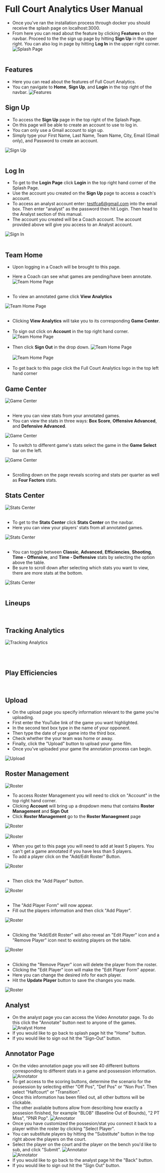 # Full Court Analytics User Manual

- Once you've ran the installation process through docker you should receive the splash page on localhost:3000.
- From here you can read about the feature by clicking **Features** on the navbar. Proceed to the the sign up page by hitting **Sign Up** in the upper right. You can also log in page by hitting **Log In** in the upper right corner.
![Splash Page](https://github.com/bwoody3142/FullCourtAnalytics/blob/master/AuxiliaryFiles/SplashPage.PNG)<br><br>

## Features
- Here you can read about the features of Full Court Analytics.
- You can navigate to **Home**, **Sign Up**, and **Login** in the top right of the navbar.
![Features](https://github.com/bwoody3142/FullCourtAnalytics/blob/master/AuxiliaryFiles/Features.PNG)<br>

## Sign Up
- To access the **Sign Up** page in the top right of the Splash Page.
- On this page will be able to create an account to use to log in.
- You can only use a Gmail account to sign up.
- Simply type your First Name, Last Name, Team Name, City, Email (Gmail only), and Password to create an account.


![Sign Up](https://github.com/bwoody3142/FullCourtAnalytics/blob/master/AuxiliaryFiles/SignUpFinal.PNG)<br><br>


## Log In
- To get to the **Login Page** click **Login** in the top right hand corner of the Splash Page.
- Use the account you created on the **Sign Up** page to access a coach's account.
- To access an analyst account enter: testfca6@gmail.com into the email box. Then enter "analyst" as the password then hit Login. Then head to the Analyst section of this manual.
- The account you created will be a Coach account. The account provided above will give you access to an Analyst account.<br>


![Sign In](https://github.com/bwoody3142/FullCourtAnalytics/blob/master/AuxiliaryFiles/LoginFinal.PNG)<br><br>

## Team Home
- Upon logging in a Coach will be brought to this page.
- Here a Coach can see what games are pending/have been annotate.
![Team Home Page](https://github.com/bwoody3142/FullCourtAnalytics/blob/master/AuxiliaryFiles/TeamHome2.PNG)<br><br>

- To view an annotated game click **View Analytics**

 ![Team Home Page](https://github.com/bwoody3142/FullCourtAnalytics/blob/master/AuxiliaryFiles/viewAnalytics2.png)<br><br>
 
 - Clicking **View Analytics** will take you to its corresponding **Game Center**.
 <br><br>
 - To sign out click on **Account** in the top right hand corner.
 ![Team Home Page](https://github.com/bwoody3142/FullCourtAnalytics/blob/master/AuxiliaryFiles/navbaraccount.png)<br><br>
 - Then click **Sign Out** in the drop down.
 ![Team Home Page](https://github.com/bwoody3142/FullCourtAnalytics/blob/master/AuxiliaryFiles/navbarSignOut.png)<br><br>
 ![Team Home Page](https://github.com/bwoody3142/FullCourtAnalytics/blob/master/AuxiliaryFiles/navbarTeamHome.png)<br><br>
 - To get back to this page click the Full Court Analytics logo in the top left hand corner

  


## Game Center
![Game Center](https://github.com/bwoody3142/FullCourtAnalytics/blob/master/AuxiliaryFiles/GameCenter.PNG)<br><br>

- Here you can view stats from your annotated games.
- You can view the stats in three ways: **Box Score**, **Offensive Advanced**, and **Defensive Advanced**.

![Game Center](https://github.com/bwoody3142/FullCourtAnalytics/blob/master/AuxiliaryFiles/Gameselect.png)<br>
- To switch to different game's stats select the game in the **Game Select** bar on the left. 

![Game Center](https://github.com/bwoody3142/FullCourtAnalytics/blob/master/AuxiliaryFiles/GameCenterCont.PNG)<br><br>

- Scrolling down on the page reveals scoring and stats per quarter as well as **Four Factors** stats.


## Stats Center

![Stats Center](https://github.com/bwoody3142/FullCourtAnalytics/blob/master/AuxiliaryFiles/navbarStatsCenter.png)<br><br>
- To get to the **Stats Center** click **Stats Center** on the navbar.
- Here you can view your players' stats from all annotated games.

 ![Stats Center](https://github.com/bwoody3142/FullCourtAnalytics/blob/master/AuxiliaryFiles/StatsCenter2.PNG)<br><br>
 - You can toggle between **Classic**, **Advanced**, **Efficiencies**, **Shooting**, **Time - Offensive**,  and **Time - Deffensive** stats by selecting the option above the table.
- Be sure to scroll down after selecting which stats you want to view, there are more stats at the bottom.



 ![Stats Center](https://github.com/bwoody3142/FullCourtAnalytics/blob/master/AuxiliaryFiles/StatsCenterCont.PNG)<br><br>

## Lineups

<br>

## Tracking Analytics

![Tracking Analytics](https://github.com/bwoody3142/FullCourtAnalytics/blob/master/AuxiliaryFiles/trackingAnalytics.PNG)<br><br>

<br>

## Play Efficiencies




<br>

## Upload
- On the upload page you specify information relevant to the game you're uploading.
- First enter the YouTube link of the game you want highlighted.
- In the second text box type in the name of your opponent. 
- Then type the date of your game into the third box.
- Check whether the your team was home or away.
- Finally, click the "Upload" button to upload your game film.
- Once you've uploaded your game the annotation process can begin.


![Upload](https://github.com/bwoody3142/FullCourtAnalytics/raw/master/AuxiliaryFiles/UploadFinal.PNG)<br>

## Roster Management

![Roster](https://github.com/bwoody3142/FullCourtAnalytics/blob/master/AuxiliaryFiles/navbaraccount.png)<br>

- To access Roster Management you will need to click on "Account" in the top right hand corner.
- Clicking **Account** will bring up a dropdown menu that contains **Roster Management** and **Sign Out** 
- Click **Roster Management** go to the **Roster Manaegment** page

![Roster](https://github.com/bwoody3142/FullCourtAnalytics/blob/master/AuxiliaryFiles/navbarManageRoster.png)<br><br>
 ![Roster](https://github.com/bwoody3142/FullCourtAnalytics/blob/master/AuxiliaryFiles/Roster2.PNG)<br>
 
 
- When you get to this page you will need to add at least 5 players. You can't get a game annotated if you have less than 5 players.
- To add a player click on the "Add/Edit Roster" Button.


![Roster](https://github.com/bwoody3142/FullCourtAnalytics/blob/master/AuxiliaryFiles/rosterAddEdit.png)<br><br>

- Then click the "Add Player" button.


![Roster](https://github.com/bwoody3142/FullCourtAnalytics/blob/master/AuxiliaryFiles/rosterAdd.png)<br><br>

- The "Add Player Form" will now appear.
- Fill out the players information and then click "Add Player".

![Roster](https://github.com/bwoody3142/FullCourtAnalytics/blob/master/AuxiliaryFiles/addPlayer.png)<br><br>


- Clicking the "Add/Edit Roster" will also reveal an "Edit Player" icon and a "Remove Player" icon next to existing players on the table. 

![Roster](https://github.com/bwoody3142/FullCourtAnalytics/blob/master/AuxiliaryFiles/editremove.png)<br><br>

- Clicking the "Remove Player" icon will delete the player from the roster.
- Clicking the "Edit Player" icon will make the "Edit Player Form" appear.
- Here you can change the desired info for each player.
- Hit the **Update Player** button to save the changes you made.


![Roster](https://github.com/bwoody3142/FullCourtAnalytics/blob/master/AuxiliaryFiles/rosterEdit.png)<br>

## Analyst

- On the analyst page you can access the Video Annotator page. To do this click the "Annotate" button next to anyone of the games.
![Analyst Home](https://github.com/bwoody3142/FullCourtAnalytics/blob/master/AuxiliaryFiles/AnalystHomeNew.PNG)<br>
- If you would like to go back to splash page hit the "Home" button. 
- If you would like to sign out hit the "Sign-Out" button.  

## Annotator Page
- On the video annotation page you will see 40 different buttons corresponding to different stats in a game and possession information.
![Annotator](https://github.com/bwoody3142/FullCourtAnalytics/blob/master/AuxiliaryFiles/Annotator1.PNG)<br>
- To get access to the scoring buttons, determine the scenario for the possession by selecting either "Off Pos", "Def Pos" or "Non Pos". Then select "Halfcourt" or "Transition".
- Once this information has been filled out, all other buttons will be clickable. 
- The other avaliable buttons allow from describing how exactly a possesion finished, for example "BLOB" (Baseline Out of Bounds), "2 PT Miss", "PNR Pop". 
![Annotator](https://github.com/bwoody3142/FullCourtAnalytics/blob/master/AuxiliaryFiles/Annotator3.PNG)<br>
- Once you have customized the possesion/stat you connect it back to a player within the roster by clicking "Select Player".
- You can substitute players by hitting the "Substitute" button in the top right above the players on the court.
- Select the player on the court and the player on the bench you'd like to sub, and click "Submit". 
  ![Annotator](https://github.com/bwoody3142/FullCourtAnalytics/blob/master/AuxiliaryFiles/Substitute1.PNG)<br>
  ![Annotator](https://github.com/bwoody3142/FullCourtAnalytics/blob/master/AuxiliaryFiles/Sub2.PNG)<br>
- If you would like to go back to the analyst page hit the "Back" button. 
- If you would like to sign out hit the "Sign Out" button.  
